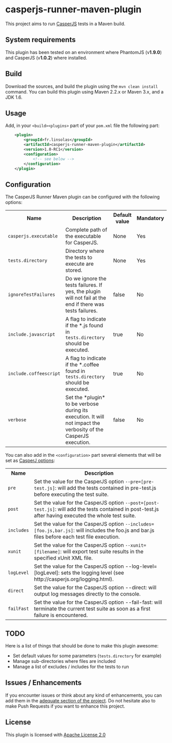 casperjs-runner-maven-plugin
============================

This project aims to run [CasperJS](http://casperjs.org/) tests in a Maven build.

## System requirements

This plugin has been tested on an environment where PhantomJS (v**1.9.0**) and CasperJS (v**1.0.2**) where installed.


## Build

Download the sources, and build the plugin using the ```mvn clean install``` command. You can build this plugin using Maven 2.2.x or Maven 3.x, and a JDK 1.6.

## Usage

Add, in your ```<build><plugins>``` part of your ```pom.xml``` file the following part:

```xml
    <plugin>
        <groupId>fr.linsolas</groupId>
        <artifactId>casperjs-runner-maven-plugin</artifactId>
        <version>1.0-RC1</version>
        <configuration>
            <!-- see below -->
        </configuration>
    </plugin>
```

## Configuration


The CasperJS Runner Maven plugin can be configured with the following options:

<table>
    <tr>
        <th>Name</th>
        <th>Description</th>
        <th>Default value</th>
        <th>Mandatory</th>
    </tr>
    <tr>
        <td><code>casperjs.executable</code></td>
        <td>Complete path of the executable for CasperJS.</td>
        <td>None</td>
        <td>Yes</td>
    </tr>
    <tr>
        <td><code>tests.directory</code></td>
        <td>Directory where the tests to execute are stored.</td>
        <td>None</td>
        <td>Yes</td>
    </tr>
    <tr>
        <td><code>ignoreTestFailures</code></td>
        <td>Do we ignore the tests failures. If yes, the plugin will not fail at the end if there was tests failures.</td>
        <td>false</td>
        <td>No</td>
    </tr>
    <tr>
        <td><code>include.javascript</code></td>
        <td>A flag to indicate if the *.js found in <code>tests.directory</code> should be executed.</td>
        <td>true</td>
        <td>No</td>
    </tr>
    <tr>
        <td><code>include.coffeescript</code></td>
        <td>A flag to indicate if the *.coffee found in <code>tests.directory</code> should be executed.</td>
        <td>true</td>
        <td>No</td>
    </tr>
    <tr>
        <td><code>verbose</code></td>
        <td>Set the *plugin* to be verbose during its execution. It will not impact the verbosity of the CasperJS execution.</td>
        <td>false</td>
        <td>No</td>
    </tr>
</table>

You can also add in the ```<configuration>``` part several elements that will be set as [CasperJ options](http://casperjs.org/testing.html):

<table>
    <tr>
        <th>Name</th>
        <th>Description</th>
    </tr>
    <tr>
        <td><code>pre</code></td>
        <td>Set the value for the CasperJS option <code>--pre=[pre-test.js]</code>: will add the tests contained in pre-test.js before executing the test suite.</td>
    </tr>
    <tr>
        <td><code>post</code></td>
        <td>Set the value for the CasperJS option <code>--post=[post-test.js]</code>: will add the tests contained in post-test.js after having executed the whole test suite.</td>
    </tr>
    <tr>
        <td><code>includes</code></td>
        <td>Set the value for the CasperJS option <code>--includes=[foo.js,bar.js]</code>: will includes the foo.js and bar.js files before each test file execution.</td>
    </tr>
    <tr>
        <td><code>xunit</code></td>
        <td>Set the value for the CasperJS option <code>--xunit=[filename]</code>: will export test suite results in the specified xUnit XML file.</td>
    </tr>
    <tr>
        <td><code>logLevel</code></td>
        <td>Set the value for the CasperJS option --log-level=[logLevel]: sets the logging level (see http://casperjs.org/logging.html).</td>
    </tr>
    <tr>
        <td><code>direct</code></td>
        <td>Set the value for the CasperJS option --direct: will output log messages directly to the console.</td>
    </tr>
    <tr>
        <td><code>failFast</code></td>
        <td>Set the value for the CasperJS option --fail-fast: will terminate the current test suite as soon as a first failure is encountered.</td>
    </tr>
</table>


## TODO

Here is a list of things that should be done to make this plugin awesome:

- Set default values for some parameters (```tests.directory``` for example)
- Manage sub-directories where files are included
- Manage a list of excludes / includes for the tests to run

## Issues / Enhancements

If you encounter issues or think about any kind of enhancements, you can add them in the [adequate section of the project](https://github.com/linsolas/casperjs-runner-maven-plugin/issues). Do not hesitate also to make Push Requests if you want to enhance this project.

## License

This plugin is licensed with [Apache License 2.0](http://www.apache.org/licenses/LICENSE-2.0)
